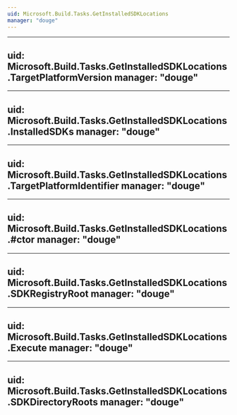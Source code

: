 ```yaml
---
uid: Microsoft.Build.Tasks.GetInstalledSDKLocations
manager: "douge"
---
```


---
uid: Microsoft.Build.Tasks.GetInstalledSDKLocations.TargetPlatformVersion
manager: "douge"
---

---
uid: Microsoft.Build.Tasks.GetInstalledSDKLocations.InstalledSDKs
manager: "douge"
---

---
uid: Microsoft.Build.Tasks.GetInstalledSDKLocations.TargetPlatformIdentifier
manager: "douge"
---

---
uid: Microsoft.Build.Tasks.GetInstalledSDKLocations.#ctor
manager: "douge"
---

---
uid: Microsoft.Build.Tasks.GetInstalledSDKLocations.SDKRegistryRoot
manager: "douge"
---

---
uid: Microsoft.Build.Tasks.GetInstalledSDKLocations.Execute
manager: "douge"
---

---
uid: Microsoft.Build.Tasks.GetInstalledSDKLocations.SDKDirectoryRoots
manager: "douge"
---

